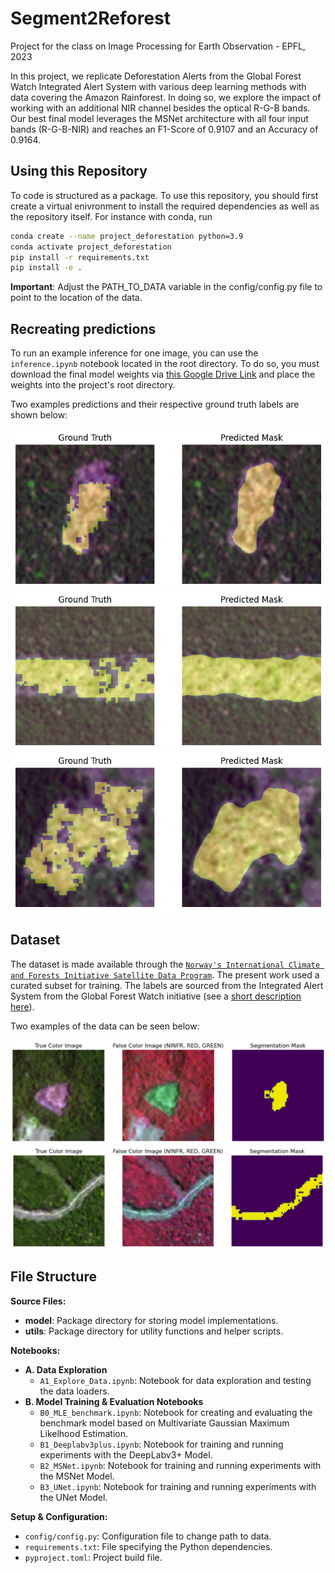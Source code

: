 # Segment2Reforest
Project for the class on Image Processing for Earth Observation - EPFL, 2023

In this project, we replicate Deforestation Alerts from the Global Forest Watch Integrated Alert System with various deep learning methods with data covering the Amazon Rainforest. In doing so, we explore the impact of working with an additional NIR channel besides the optical R-G-B bands. Our best final model leverages the MSNet architecture with all four input bands (R-G-B-NIR) and reaches an F1-Score of 0.9107 and an Accuracy of 0.9164.


## Using this Repository
To code is structured as a package. To use this repository, you should first create a virtual enivronment to install the required dependencies as well as the repository itself. For instance with conda, run

```bash
conda create --name project_deforestation python=3.9
conda activate project_deforestation
pip install -r requirements.txt
pip install -e .
```

**Important**: Adjust the PATH_TO_DATA variable in the config/config.py file to point to the location of the data. 

## Recreating predictions

To run an example inference for one image, you can use the `inference.ipynb` notebook located in the root directory. 
To do so, you must download the final model weights via [this Google Drive Link](https://drive.google.com/file/d/1dhp23CvusZjCRKS8JMdcfMiPAkntjBqh/view?usp=sharing) and place the weights into the project's root directory. 

Two examples predictions and their respective ground truth labels are shown below:

![Example 1](images/prediction_3.png)
![Example 2](images/prediction_2.png)
![Example 2](images/prediction_4.png)

## Dataset

The dataset is made available through the [`Norway's International Climate and Forests Initiative Satellite Data Program`](https://www.planet.com/nicfi/). The present work used a curated subset for training. The labels are sourced from the Integrated Alert System from the Global Forest Watch initiative (see a [short description here](https://www.globalforestwatch.org/blog/data-and-research/integrated-deforestation-alerts/)).

Two examples of the data can be seen below:

![Example 1](images/forest_patch.png)
![Example 2](images/forest_road.png)

## File Structure

**Source Files:**
- **model**: Package directory for storing model implementations.
- **utils**: Package directory for utility functions and helper scripts.

**Notebooks:**
- **A. Data Exploration**
  - `A1_Explore_Data.ipynb`: Notebook for data exploration and testing the data loaders.
- **B. Model Training & Evaluation Notebooks**
  - `B0_MLE_benchmark.ipynb`: Notebook for creating and evaluating the benchmark model based on Multivariate Gaussian Maximum Likelhood Estimation.
  - `B1_Deeplabv3plus.ipynb`: Notebook for training and running experiments with the DeepLabv3+ Model.
  - `B2_MSNet.ipynb`: Notebook for training and running experiments with the MSNet Model.
  - `B3_UNet.ipynb`: Notebook for training and running experiments with the UNet Model.

**Setup & Configuration:**
- `config/config.py`: Configuration file to change path to data.
- `requirements.txt`: File specifying the Python dependencies.
- `pyproject.toml`: Project build file.
